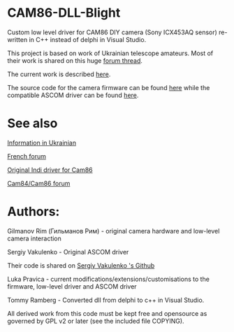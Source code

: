 # CAM86-DLL-Blight
Custom low level driver for CAM86 DIY camera (Sony ICX453AQ sensor) re-written in C++ instead of delphi in Visual Studio.

This project is based on work of Ukrainian telescope amateurs.
Most of their work is shared on this huge [forum thread](http://www.astroclub.kiev.ua/forum/index.php?topic=28929.0).

The current work is described [here](http://www.iceinspace.com.au/forum/showthread.php?t=146493).

The source code for the camera firmware can be found [here](https://github.com/CookingBlight/CAM86-FW-Blight) while the compatible ASCOM driver can be found [here](https://github.com/CookingBlight/CAM86-ASCOM-Blight).

# See also
[Information in Ukrainian](http://astroccd.org/)

[French forum](http://www.webastro.net/forum/showthread.php?t=141764)

[Original Indi driver for Cam86](https://github.com/gehelem/indi_cam86_ccd)

[Cam84/Cam86 forum](http://www.cloudynights.com/topic/497530-diy-astro-ccd-16-bit-color-6mpx-camera/)


# Authors:
Gilmanov Rim (Гильманов Рим) - original camera hardware and low-level camera interaction

Sergiy Vakulenko - Original ASCOM driver 

Their code is shared on [Sergiy Vakulenko 's Github](https://github.com/vakulenko/CAM8_software)


Luka Pravica - current modifications/extensions/customisations to the firmware, low-level driver and ASCOM driver

Tommy Ramberg - Converted dll from delphi to c++ in Visual Studio.

All derived work from this code must be kept free and opensource as governed by GPL v2 or later (see the included file COPYING).
